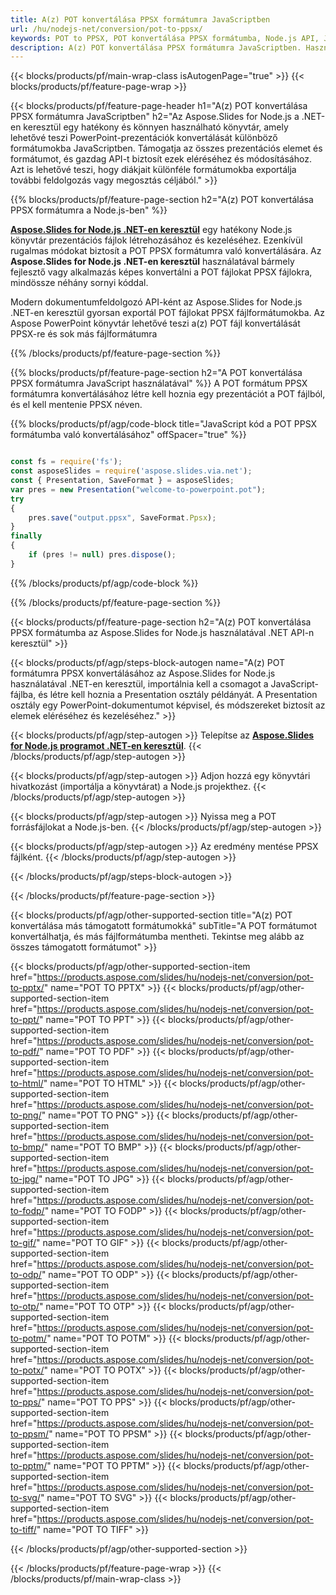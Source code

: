 ```yaml
---
title: A(z) POT konvertálása PPSX formátumra JavaScriptben
url: /hu/nodejs-net/conversion/pot-to-ppsx/
keywords: POT to PPSX, POT konvertálása PPSX formátumba, Node.js API, JavaScript Library, POT, PPSX
description: A(z) POT konvertálása PPSX formátumra JavaScriptben. Használja a Node.js könyvtár API-t a POT fájlok konvertálásához PPSX formátumba
---
```


{{< blocks/products/pf/main-wrap-class isAutogenPage="true" >}}
{{< blocks/products/pf/feature-page-wrap >}}

{{< blocks/products/pf/feature-page-header h1="A(z) POT konvertálása PPSX formátumra JavaScriptben" h2="Az Aspose.Slides for Node.js a .NET-en keresztül egy hatékony és könnyen használható könyvtár, amely lehetővé teszi PowerPoint-prezentációk konvertálását különböző formátumokba JavaScriptben. Támogatja az összes prezentációs elemet és formátumot, és gazdag API-t biztosít ezek eléréséhez és módosításához. Azt is lehetővé teszi, hogy diákjait különféle formátumokba exportálja további feldolgozás vagy megosztás céljából." >}}

{{% blocks/products/pf/feature-page-section h2="A(z) POT konvertálása PPSX formátumra a Node.js-ben" %}}

[**Aspose.Slides for Node.js .NET-en keresztül**](https://products.aspose.com/slides/hu/nodejs-net/) egy hatékony Node.js könyvtár prezentációs fájlok létrehozásához és kezeléséhez. Ezenkívül rugalmas módokat biztosít a POT PPSX formátumra való konvertálására. Az **Aspose.Slides for Node.js .NET-en keresztül** használatával bármely fejlesztő vagy alkalmazás képes konvertálni a POT fájlokat PPSX fájlokra, mindössze néhány sornyi kóddal.

Modern dokumentumfeldolgozó API-ként az Aspose.Slides for Node.js .NET-en keresztül gyorsan exportál POT fájlokat PPSX fájlformátumokba. Az Aspose PowerPoint könyvtár lehetővé teszi a(z) POT fájl konvertálását PPSX-re és sok más fájlformátumra

{{% /blocks/products/pf/feature-page-section %}}

{{% blocks/products/pf/feature-page-section  h2="A POT konvertálása PPSX formátumra JavaScript használatával" %}}
A POT formátum PPSX formátumra konvertálásához létre kell hoznia egy prezentációt a POT fájlból, és el kell mentenie PPSX néven.

{{% blocks/products/pf/agp/code-block title="JavaScript kód a POT PPSX formátumba való konvertálásához" offSpacer="true" %}}

```javascript

const fs = require('fs');
const asposeSlides = require('aspose.slides.via.net');
const { Presentation, SaveFormat } = asposeSlides;
var pres = new Presentation("welcome-to-powerpoint.pot");
try
{
    pres.save("output.ppsx", SaveFormat.Ppsx);
}
finally
{
    if (pres != null) pres.dispose();
}
```


{{% /blocks/products/pf/agp/code-block %}}

{{% /blocks/products/pf/feature-page-section %}}

{{< blocks/products/pf/feature-page-section  h2="A(z) POT konvertálása PPSX formátumba az Aspose.Slides for Node.js használatával .NET API-n keresztül" >}}

{{< blocks/products/pf/agp/steps-block-autogen name="A(z) POT formátumra PPSX konvertálásához az Aspose.Slides for Node.js használatával .NET-en keresztül, importálnia kell a csomagot a JavaScript-fájlba, és létre kell hoznia a Presentation osztály példányát. A Presentation osztály egy PowerPoint-dokumentumot képvisel, és módszereket biztosít az elemek eléréséhez és kezeléséhez." >}}

{{< blocks/products/pf/agp/step-autogen >}}
Telepítse az [**Aspose.Slides for Node.js programot .NET-en keresztül**](https://products.aspose.com/slides/hu/nodejs-net/).
{{< /blocks/products/pf/agp/step-autogen >}}

{{< blocks/products/pf/agp/step-autogen >}}
Adjon hozzá egy könyvtári hivatkozást (importálja a könyvtárat) a Node.js projekthez.
{{< /blocks/products/pf/agp/step-autogen >}}

{{< blocks/products/pf/agp/step-autogen >}}
Nyissa meg a POT forrásfájlokat a Node.js-ben.
{{< /blocks/products/pf/agp/step-autogen >}}

{{< blocks/products/pf/agp/step-autogen >}}
Az eredmény mentése PPSX fájlként.
{{< /blocks/products/pf/agp/step-autogen >}}

{{< /blocks/products/pf/agp/steps-block-autogen >}}

{{< /blocks/products/pf/feature-page-section >}}

{{< blocks/products/pf/agp/other-supported-section title="A(z) POT konvertálása más támogatott formátumokká" subTitle="A POT formátumot konvertálhatja, és más fájlformátumba mentheti. Tekintse meg alább az összes támogatott formátumot" >}}

{{< blocks/products/pf/agp/other-supported-section-item href="https://products.aspose.com/slides/hu/nodejs-net/conversion/pot-to-pptx/" name="POT TO PPTX" >}}
{{< blocks/products/pf/agp/other-supported-section-item href="https://products.aspose.com/slides/hu/nodejs-net/conversion/pot-to-ppt/" name="POT TO PPT" >}}
{{< blocks/products/pf/agp/other-supported-section-item href="https://products.aspose.com/slides/hu/nodejs-net/conversion/pot-to-pdf/" name="POT TO PDF" >}}
{{< blocks/products/pf/agp/other-supported-section-item href="https://products.aspose.com/slides/hu/nodejs-net/conversion/pot-to-html/" name="POT TO HTML" >}}
{{< blocks/products/pf/agp/other-supported-section-item href="https://products.aspose.com/slides/hu/nodejs-net/conversion/pot-to-png/" name="POT TO PNG" >}}
{{< blocks/products/pf/agp/other-supported-section-item href="https://products.aspose.com/slides/hu/nodejs-net/conversion/pot-to-bmp/" name="POT TO BMP" >}}
{{< blocks/products/pf/agp/other-supported-section-item href="https://products.aspose.com/slides/hu/nodejs-net/conversion/pot-to-jpg/" name="POT TO JPG" >}}
{{< blocks/products/pf/agp/other-supported-section-item href="https://products.aspose.com/slides/hu/nodejs-net/conversion/pot-to-fodp/" name="POT TO FODP" >}}
{{< blocks/products/pf/agp/other-supported-section-item href="https://products.aspose.com/slides/hu/nodejs-net/conversion/pot-to-gif/" name="POT TO GIF" >}}
{{< blocks/products/pf/agp/other-supported-section-item href="https://products.aspose.com/slides/hu/nodejs-net/conversion/pot-to-odp/" name="POT TO ODP" >}}
{{< blocks/products/pf/agp/other-supported-section-item href="https://products.aspose.com/slides/hu/nodejs-net/conversion/pot-to-otp/" name="POT TO OTP" >}}
{{< blocks/products/pf/agp/other-supported-section-item href="https://products.aspose.com/slides/hu/nodejs-net/conversion/pot-to-potm/" name="POT TO POTM" >}}
{{< blocks/products/pf/agp/other-supported-section-item href="https://products.aspose.com/slides/hu/nodejs-net/conversion/pot-to-potx/" name="POT TO POTX" >}}
{{< blocks/products/pf/agp/other-supported-section-item href="https://products.aspose.com/slides/hu/nodejs-net/conversion/pot-to-pps/" name="POT TO PPS" >}}
{{< blocks/products/pf/agp/other-supported-section-item href="https://products.aspose.com/slides/hu/nodejs-net/conversion/pot-to-ppsm/" name="POT TO PPSM" >}}
{{< blocks/products/pf/agp/other-supported-section-item href="https://products.aspose.com/slides/hu/nodejs-net/conversion/pot-to-pptm/" name="POT TO PPTM" >}}
{{< blocks/products/pf/agp/other-supported-section-item href="https://products.aspose.com/slides/hu/nodejs-net/conversion/pot-to-svg/" name="POT TO SVG" >}}
{{< blocks/products/pf/agp/other-supported-section-item href="https://products.aspose.com/slides/hu/nodejs-net/conversion/pot-to-tiff/" name="POT TO TIFF" >}}


{{< /blocks/products/pf/agp/other-supported-section >}}

{{< /blocks/products/pf/feature-page-wrap >}}
{{< /blocks/products/pf/main-wrap-class >}}